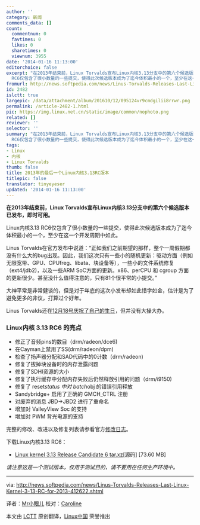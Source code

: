 ```yaml
---
author: ''
category: 新闻
comments_data: []
count:
  commentnum: 0
  favtimes: 0
  likes: 0
  sharetimes: 0
  viewnum: 3955
date: '2014-01-16 11:13:00'
editorchoice: false
excerpt: "在2013年结束前，Linux Torvalds宣布Linux内核3.13分支中的第六个候选版本已发布，即时可用。\r\nLinux内核3.13
  RC6仅包含了很小数量的一些提交，使得此次候选版本成为了迄今体积最小的一个，至少在这一个开发周期中如  ..."
fromurl: http://news.softpedia.com/news/Linus-Torvalds-Releases-Last-Linux-Kernel-3-13-RC-for-2013-412622.shtml
id: 2482
islctt: true
largepic: /data/attachment/album/201610/12/095124vr9cmdgilii8rrwr.png
permalink: /article-2482-1.html
pic: https://img.linux.net.cn/static/image/common/nophoto.png
related: []
reviewer: ''
selector: ''
summary: "在2013年结束前，Linux Torvalds宣布Linux内核3.13分支中的第六个候选版本已发布，即时可用。\r\nLinux内核3.13
  RC6仅包含了很小数量的一些提交，使得此次候选版本成为了迄今体积最小的一个，至少在这一个开发周期中如  ..."
tags:
- Linux
- 内核
- Linux Torvalds
thumb: false
title: 2013年的最后一个Linux内核3.13RC版本
titlepic: false
translator: tinyeyeser
updated: '2014-01-16 11:13:00'
---
```


**在2013年结束前，Linux Torvalds宣布Linux内核3.13分支中的第六个候选版本已发布，即时可用。**


Linux内核3.13 RC6仅包含了很小数量的一些提交，使得此次候选版本成为了迄今体积最小的一个，至少在这一个开发周期中如此。


Linus Torvalds在官方发布中说道：“正如我们之前期望的那样，整个一周假期都没有什么大的bug出现。因此，我们这次只有一些小的随机更新：驱动方面（例如无限宽带、GPU、CPUfreg、libata、块设备等），一些小的文件系统修复（ext4/jdb2)，以及一些ARM SoC方面的更新。x86、perCPU 和 cgroup 方面的更新很少。甚至没什么值得注意的，只有81个很平常的小提交。”


大神平常是非常健谈的，但是对于年底的这次小发布却如此惜字如金，估计是为了避免更多的非议，打算过个好年。


Linus Torvalds还在[12月18号庆祝了自己的生日](http://news.softpedia.com/news/Happy-Birthday-Linus-Torvalds-412474.shtml)，但并没有大操大办。


### Linux内核 3.13 RC6 的亮点


* 修正了音频pins的数目（drm/radeon/dce6)
* 在Cayman上禁用了SS(drm/radeon/dpm)
* 检查了扬声器分配和SAD代码中的0计数（drm/radeon)
* 修复了拔掉块设备时的内存泄露问题
* 修复了SDHI资源的大小
* 修复了执行缓存中分配内存失败后仍然释放引用的问题（drm/i9150)
* 修复了 reset*status 中对 batch*obj 的错误引用释放
* Sandybridge+ 启用了正确的 GMCH\_CTRL 注册
* 对废弃的消息 JBD->JBD2 进行了重命名
* 增加对 ValleyView Soc 的支持
* 增加对 PWM 背光电源的支持


完整的修改、改进以及修复列表请参看官方[修改日志](https://lkml.org/lkml/2013/12/29/95)。


下载Linux内核3.13 RC6：


* [Linux kernel 3.13 Release Candidate 6 tar.xz](https://www.kernel.org/pub/linux/kernel/v3.x/testing/linux-3.13-rc6.tar.xz)[源码] [73.60 MB]


*请注意这是一个测试版本，仅用于测试目的，请不要用在任何生产环境中。*




---


via: <http://news.softpedia.com/news/Linus-Torvalds-Releases-Last-Linux-Kernel-3-13-RC-for-2013-412622.shtml>


译者：[Mr小眼儿](https://github.com/tinyeyeser) 校对：[Caroline](https://github.com/carolinewuyan)


本文由 [LCTT](https://github.com/LCTT/TranslateProject) 原创翻译，[Linux中国](http://linux.cn/) 荣誉推出
